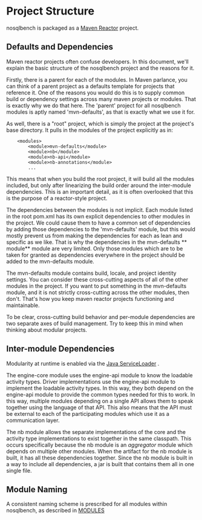 # Project Structure

nosqlbench is packaged as a
[Maven Reactor](https://maven.apache.org/guides/mini/guide-multiple-modules.html)
project.

## Defaults and Dependencies

Maven reactor projects often confuse developers. In this document, we'll
explain the basic structure of the nosqlbench project and the reasons for
it.

Firstly, there is a parent for each of the modules. In Maven parlance, you
can think of a parent project as a defaults template for projects that
reference it. One of the reasons you would do this is to supply common
build or dependency settings across many maven projects or modules. That
is exactly why we do that here. The 'parent' project for all nosqlbench
modules is aptly named 'mvn-defaults', as that is exactly what we use it
for.

As well, there is a "root" project, which is simply the project at the
project's base directory. It pulls in the modules of the project
explicitly as in:

~~~
    <modules>
        <module>mvn-defaults</module>
        <module>nb</module>
        <module>nb-api</module>
        <module>nb-annotations</module>
        ...
~~~

This means that when you build the root project, it will build all the
modules included, but only after linearizing the build order around the
inter-module dependencies. This is an important detail, as it is often
overlooked that this is the purpose of a reactor-style project.

The dependencies between the modules is not implicit. Each module listed
in the root pom.xml has its own explicit dependencies to other modules in
the project. We could cause them to have a common set of dependencies by
adding those dependencies to the 'mvn-defaults' module, but this would
mostly prevent us from making the dependencies for each as lean and
specific as we like. That is why the dependencies in the mvn-defaults **
module** module are very limited. Only those modules which are to be taken
for granted as dependencies everywhere in the project should be added to
the mvn-defaults module.

The mvn-defaults module contains build, locale, and project identity
settings. You can consider these cross-cutting aspects of all of the other
modules in the project. If you want to put something in the mvn-defaults
module, and it is not strictly cross-cutting across the other modules,
then don't. That's how you keep maven reactor projects functioning and
maintainable.

To be clear, cross-cutting build behavior and per-module dependencies are
two separate axes of build management. Try to keep this in mind when
thinking about modular projects.

## Inter-module Dependencies

Modularity at runtime is enabled via the
[Java ServiceLoader](https://docs.oracle.com/javase/8/docs/api/java/util/ServiceLoader.html)
.

The engine-core module uses the engine-api module to know the loadable
activity types. Driver implementations use the engine-api module to
implement the loadable activity types. In this way, they both depend on
the engine-api module to provide the common types needed for this to work.
In this way, multiple modules depending on a single API allows them to
speak together using the language of that API. This also means that the
API must be external to each of the participating modules which use it as
a communication layer.

The nb module allows the separate implementations of the core and the
activity type implementations to exist together in the same classpath.
This occurs specifically because the nb module is an _aggregator_
module which depends on multiple other modules. When the artifact for the
nb module is built, it has all these dependencies together. Since the nb
module is built in a way to include all dependencies, a jar is built that
contains them all in one single file.

## Module Naming

A consistent naming scheme is prescribed for all modules within
nosqlbench, as described in [MODULES](../../MODULES.md)

